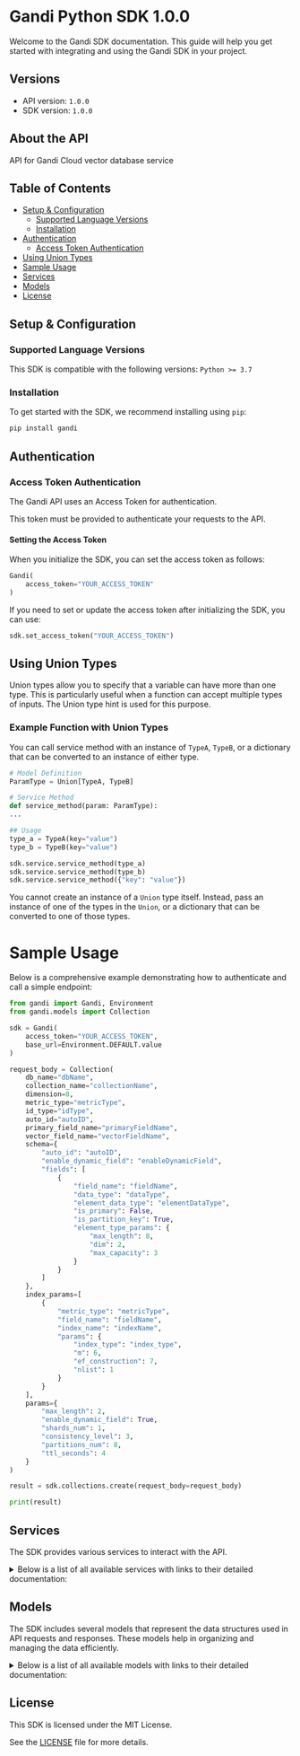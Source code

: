 # Gandi Python SDK 1.0.0

Welcome to the Gandi SDK documentation. This guide will help you get started with integrating and using the Gandi SDK in your project.

## Versions

- API version: `1.0.0`
- SDK version: `1.0.0`

## About the API

API for Gandi Cloud vector database service

## Table of Contents

- [Setup & Configuration](#setup--configuration)
  - [Supported Language Versions](#supported-language-versions)
  - [Installation](#installation)
- [Authentication](#authentication)
  - [Access Token Authentication](#access-token-authentication)
- [Using Union Types](#using-union-types)
- [Sample Usage](#sample-usage)
- [Services](#services)
- [Models](#models)
- [License](#license)

## Setup & Configuration

### Supported Language Versions

This SDK is compatible with the following versions: `Python >= 3.7`

### Installation

To get started with the SDK, we recommend installing using `pip`:

```bash
pip install gandi
```

## Authentication

### Access Token Authentication

The Gandi API uses an Access Token for authentication.

This token must be provided to authenticate your requests to the API.

#### Setting the Access Token

When you initialize the SDK, you can set the access token as follows:

```py
Gandi(
    access_token="YOUR_ACCESS_TOKEN"
)
```

If you need to set or update the access token after initializing the SDK, you can use:

```py
sdk.set_access_token("YOUR_ACCESS_TOKEN")
```

## Using Union Types

Union types allow you to specify that a variable can have more than one type. This is particularly useful when a function can accept multiple types of inputs. The Union type hint is used for this purpose.

### Example Function with Union Types

You can call service method with an instance of `TypeA`, `TypeB`, or a dictionary that can be converted to an instance of either type.

```python
# Model Definition
ParamType = Union[TypeA, TypeB]

# Service Method
def service_method(param: ParamType):
...

## Usage
type_a = TypeA(key="value")
type_b = TypeB(key="value")

sdk.service.service_method(type_a)
sdk.service.service_method(type_b)
sdk.service.service_method({"key": "value"})
```

You cannot create an instance of a `Union` type itself. Instead, pass an instance of one of the types in the `Union`, or a dictionary that can be converted to one of those types.

# Sample Usage

Below is a comprehensive example demonstrating how to authenticate and call a simple endpoint:

```py
from gandi import Gandi, Environment
from gandi.models import Collection

sdk = Gandi(
    access_token="YOUR_ACCESS_TOKEN",
    base_url=Environment.DEFAULT.value
)

request_body = Collection(
    db_name="dbName",
    collection_name="collectionName",
    dimension=8,
    metric_type="metricType",
    id_type="idType",
    auto_id="autoID",
    primary_field_name="primaryFieldName",
    vector_field_name="vectorFieldName",
    schema={
        "auto_id": "autoID",
        "enable_dynamic_field": "enableDynamicField",
        "fields": [
            {
                "field_name": "fieldName",
                "data_type": "dataType",
                "element_data_type": "elementDataType",
                "is_primary": False,
                "is_partition_key": True,
                "element_type_params": {
                    "max_length": 8,
                    "dim": 2,
                    "max_capacity": 3
                }
            }
        ]
    },
    index_params=[
        {
            "metric_type": "metricType",
            "field_name": "fieldName",
            "index_name": "indexName",
            "params": {
                "index_type": "index_type",
                "m": 6,
                "ef_construction": 7,
                "nlist": 1
            }
        }
    ],
    params={
        "max_length": 2,
        "enable_dynamic_field": True,
        "shards_num": 1,
        "consistency_level": 3,
        "partitions_num": 8,
        "ttl_seconds": 4
    }
)

result = sdk.collections.create(request_body=request_body)

print(result)

```

## Services

The SDK provides various services to interact with the API.

<details> 
<summary>Below is a list of all available services with links to their detailed documentation:</summary>

| Name                                                               |
| :----------------------------------------------------------------- |
| [CollectionsService](documentation/services/CollectionsService.md) |
| [IndexesService](documentation/services/IndexesService.md)         |
| [VectorsService](documentation/services/VectorsService.md)         |

</details>

## Models

The SDK includes several models that represent the data structures used in API requests and responses. These models help in organizing and managing the data efficiently.

<details> 
<summary>Below is a list of all available models with links to their detailed documentation:</summary>

| Name                                                                                                 | Description |
| :--------------------------------------------------------------------------------------------------- | :---------- |
| [Collection](documentation/models/Collection.md)                                       |             |
| [CollectionDescribeRequest](documentation/models/CollectionDescribeRequest.md)         |             |
| [CollectionDropRequest](documentation/models/CollectionDropRequest.md)                 |             |
| [CollectionGetLoadStateRequest](documentation/models/CollectionGetLoadStateRequest.md) |             |
| [CollectionGetStatsRequest](documentation/models/CollectionGetStatsRequest.md)         |             |
| [CollectionHasRequest](documentation/models/CollectionHasRequest.md)                   |             |
| [CollectionListRequest](documentation/models/CollectionListRequest.md)                 |             |
| [CollectionLoadRequest](documentation/models/CollectionLoadRequest.md)                 |             |
| [CollectionReleaseRequest](documentation/models/CollectionReleaseRequest.md)           |             |
| [CollectionRenameRequest](documentation/models/CollectionRenameRequest.md)             |             |
| [IndexRequest](documentation/models/IndexRequest.md)                                                 |             |
| [IndexDescribeRequest](documentation/models/IndexDescribeRequest.md)                 |             |
| [IndexDropRequest](documentation/models/IndexDropRequest.md)                         |             |
| [IndexListRequest](documentation/models/IndexListRequest.md)                         |             |
| [VectorsDeleteRequest](documentation/models/VectorsDeleteRequest.md)                     |             |
| [VectorsGetRequest](documentation/models/VectorsGetRequest.md)                           |             |
| [VectorsInsertRequest](documentation/models/VectorsInsertRequest.md)                     |             |
| [VectorsQueryRequest](documentation/models/VectorsQueryRequest.md)                       |             |
| [VectorsSearchRequest](documentation/models/VectorsSearchRequest.md)                     |             |
| [VectorsUpsertRequest](documentation/models/VectorsUpsertRequest.md)                     |             |
| [Schema](documentation/models/Schema.md)                                                             |             |
| [CollectionIndexParams](documentation/models/CollectionIndexParams.md)                 |             |
| [CollectionParams](documentation/models/CollectionParams.md)                           |             |
| [Fields](documentation/models/Fields.md)                                                             |             |
| [ElementTypeParams](documentation/models/ElementTypeParams.md)                                       |             |
| [IndexParamsParams_1](documentation/models/IndexParams.md)                                    |             |
| [IndexRequestIndexParams](documentation/models/IndexRequestIndexParams.md)                           |             |
| [IndexParamsParams_2](documentation/models/IndexParamsParams2.md)                                    |             |
| [VectorsInsertRequestData](documentation/models/VectorsInsertRequestData.md)             |             |
| [SearchParams](documentation/models/SearchParams.md)                                                 |             |
| [SearchParamsParams](documentation/models/SearchParamsParams.md)                                     |             |
| [VectorsUpsertRequestData](documentation/models/VectorsUpsertRequestData.md)             |             |

</details>

## License

This SDK is licensed under the MIT License.

See the [LICENSE](LICENSE) file for more details.

<!-- This file was generated by liblab | https://liblab.com/ -->
